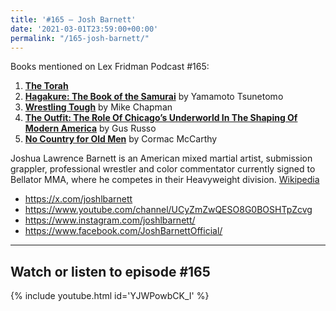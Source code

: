 ```yaml
---
title: '#165 – Josh Barnett'
date: '2021-03-01T23:59:00+00:00'
permalink: "/165-josh-barnett/"
---
```


Books mentioned on Lex Fridman Podcast #165:

1. <b><a href="https://amzn.to/3FeBIMp" target="_blank" rel="sponsored noopener noreferrer">The Torah</a></b>
2. <b><a href="https://amzn.to/3uEJ2vV" target="_blank" rel="sponsored noopener noreferrer">Hagakure: The Book of the Samurai</a></b> by Yamamoto Tsunetomo
3. <b><a href="https://amzn.to/3uCFiuP" target="_blank" rel="sponsored noopener noreferrer">Wrestling Tough</a></b> by Mike Chapman
4. <b><a href="https://amzn.to/3FFNfpg" target="_blank" rel="sponsored noopener noreferrer">The Outfit: The Role Of Chicago’s Underworld In The Shaping Of Modern America</a></b> by Gus Russo
5. <b><a href="https://amzn.to/3FFg4Ck" target="_blank" rel="sponsored noopener noreferrer">No Country for Old Men</a></b> by Cormac McCarthy

<!--more-->

Joshua Lawrence Barnett is an American mixed martial artist, submission grappler, professional wrestler and color commentator currently signed to Bellator MMA, where he competes in their Heavyweight division. <a href="https://en.wikipedia.org/wiki/Josh_Barnett" target="_blank">Wikipedia</a>

- <a href="https://x.com/joshlbarnett" target="_blank">https://x.com/joshlbarnett</a>
- <a href="https://www.youtube.com/channel/UCyZmZwQESO8G0BOSHTpZcvg" target="_blank">https://www.youtube.com/channel/UCyZmZwQESO8G0BOSHTpZcvg</a>
- <a href="https://www.instagram.com/joshlbarnett/" target="_blank">https://www.instagram.com/joshlbarnett/</a>
- <a href="https://www.facebook.com/JoshBarnettOfficial/" target="_blank">https://www.facebook.com/JoshBarnettOfficial/</a>

- - - - - -

## Watch or listen to episode #165

{% include youtube.html id='YJWPowbCK_I' %}